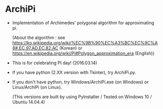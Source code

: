 # ArchiPi
- Implementation of Archimedes' polygonal algorithm for approximating pi.

  (About the algorithm : see https://ko.wikipedia.org/wiki/%EC%9B%90%EC%A3%BC%EC%9C%A8#.EC.97.AD.EC.82.AC (Korean) or https://en.wikipedia.org/wiki/Pi#Polygon_approximation_era (English))

- This is for celebrating PI day! (2016.03.14)

- If you have python (2.XX version with Tkinter), try ArchiPi.py.

- If you don't have python, try Windows/ArchiPi.exe (on Windows) or Linux/ArchiPi (on Linux).

  (This versions are built by using PyInstaller / Tested on Windows 10 / Ubuntu 14.04.4)
